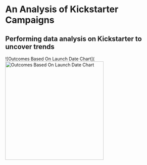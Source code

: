 # An Analysis of Kickstarter Campaigns
Performing data analysis on Kickstarter to uncover trends
---
![Outcomes Based On Launch Date Chart](<img width="311" alt="Outcomes Based On Launch Date Chart" src="https://user-images.githubusercontent.com/105998378/172029300-8859b515-e426-4147-9004-932575c68bdc.png">
